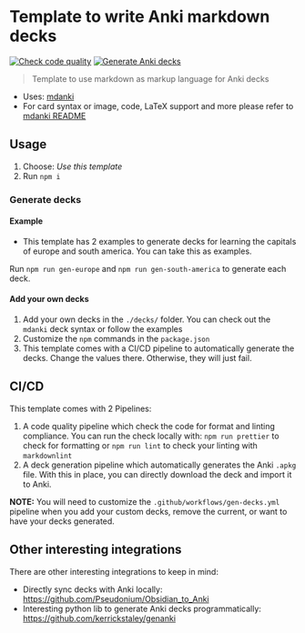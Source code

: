 # Template to write Anki markdown decks

[![Check code quality](https://github.com/daniel-vera-g/anki-markdown-decks/actions/workflows/code-quality.yml/badge.svg)](https://github.com/daniel-vera-g/anki-markdown-decks/actions/workflows/code-quality.yml)
[![Generate Anki decks](https://github.com/daniel-vera-g/anki-markdown-decks/actions/workflows/gen-decks.yml/badge.svg)](https://github.com/daniel-vera-g/anki-markdown-decks/actions/workflows/gen-decks.yml)


> Template to use markdown as markup language for Anki decks

- Uses: [mdanki](https://github.com/ashlinchak/mdanki)
- For card syntax or image, code, LaTeX support and more please refer to
  [mdanki README](https://github.com/ashlinchak/mdanki/blob/master/README.md)

## Usage

1. Choose: _Use this template_
2. Run `npm i`

### Generate decks

#### Example

- This template has 2 examples to generate decks for learning the capitals of europe and south america. You can take
  this as examples.

Run `npm run gen-europe` and `npm run gen-south-america` to generate each deck.

#### Add your own decks

1. Add your own decks in the `./decks/` folder. You can check out the `mdanki` deck syntax or follow the examples
2. Customize the `npm` commands in the `package.json`
3. This template comes with a CI/CD pipeline to automatically generate the decks. Change the values there. Otherwise,
   they will just fail.

## CI/CD

This template comes with 2 Pipelines:

1. A code quality pipeline which check the code for format and linting compliance. You can run the check locally with:
   `npm run prettier` to check for formatting or `npm run lint` to check your linting with `markdownlint`
2. A deck generation pipeline which automatically generates the Anki `.apkg` file. With this in place, you can directly
   download the deck and import it to Anki.

**NOTE:** You will need to customize the `.github/workflows/gen-decks.yml` pipeline when you add your custom decks,
remove the current, or want to have your decks generated.

## Other interesting integrations

There are other interesting integrations to keep in mind:

- Directly sync decks with Anki locally: <https://github.com/Pseudonium/Obsidian_to_Anki>
- Interesting python lib to generate Anki decks programmatically: <https://github.com/kerrickstaley/genanki>

